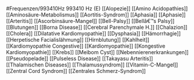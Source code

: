 #Frequenzen/993410Hz
993410 Hz (E)
[[Alopezie]]
[[Amino Acidopathies]]
[[Aminosäure-Metabolismus]]
[[Aortitis-Syndrom]]
[[Aphasia]]
[[Aphasie]]
[[Arteritis]]
[[Ascorbinsäure-Mangel]]
[[Bell-Palsy]]
[[Bellâ€™s Palsy]]
[[Blutungen]]
[[Borna Disease]]
[[Cerebral Parenchymale H.]]
[[Chalazion]]
[[Cholera]]
[[Dilatative Kardiomyopathie]]
[[Dysphasia]]
[[Hämorrhagie]]
[[Herpetische Facialislähmung]]
[[Hirnblutung]]
[[Kahlheit]]
[[Kardiomyopathie Congestive]]
[[Kardiomyopathie]]
[[Kongestive Kardiomyopathie]]
[[Krebs]]
[[Meibom Cyst]]
[[Nebennierenerkrankungen]]
[[Pseudopelade]]
[[Pulseless Disease]]
[[Takayasu Arteritis]]
[[Thalamischen Diseases]]
[[Thalamussyndrom]]
[[Vitamin-C-Mangel]]
[[Zentral Cord Syndrom]]
[[Zentrales Schmerz-Syndrom]]